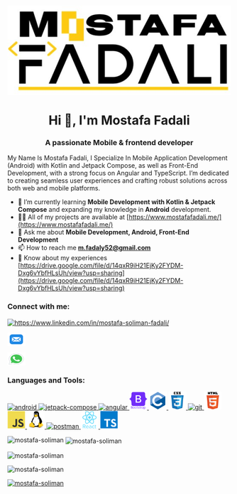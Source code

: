 <img 
 align="center"
 src="https://github.com/mostafa-soliman/mostafa-soliman/blob/main/logo.jpg?raw=true"
 alt="mostafa fadali"
 width="750"
/>

<h1 align="center">Hi 👋, I'm Mostafa Fadali</h1>
<h3 align="center">A passionate  Mobile & frontend developer</h3>
<p align="left">
    My Name Is Mostafa Fadali, I Specialize In Mobile Application Development (Android) with Kotlin and Jetpack Compose, as well as Front-End Development, with a strong focus on Angular and TypeScript. I’m dedicated to creating seamless user experiences and crafting robust solutions across both web and mobile platforms.
</p>

- 🌱 I’m currently learning **Mobile Development with Kotlin & Jetpack Compose** and expanding my knowledge in **Android** development.
- 👨‍💻 All of my projects are available at
  [https://www.mostafafadali.me/](https://www.mostafafadali.me/)
- 💬 Ask me about **Mobile Development, Android, Front-End Development**
- 📫 How to reach me **m.fadaly52@gmail.com**
- 📄 Know about my experiences
  [https://drive.google.com/file/d/14qxR9iH21EjKy2FYDM-Dxg6vYbfHLsUh/view?usp=sharing](https://drive.google.com/file/d/14qxR9iH21EjKy2FYDM-Dxg6vYbfHLsUh/view?usp=sharing)

<h3 align="left">Connect with me:</h3>
<p align="left">
  <a
    href="https://www.linkedin.com/in/mostafa-soliman-fadali/"
    target="_blank"
    ><img
      align="center"
      src="https://raw.githubusercontent.com/rahuldkjain/github-profile-readme-generator/master/src/images/icons/Social/linked-in-alt.svg"
      alt="https://www.linkedin.com/in/mostafa-soliman-fadali/"
      height="30"
      width="40"
  /></a>
</p>

<p align="left">
  <a
    href="mailto: m.fadaly52@gmail.com"
    target="_blank"
    ><img
      align="center"
      src="https://raw.githubusercontent.com/mostafa-soliman/mostafa-soliman/8c908c3198bec1a6df6d51386e1f90a795b66547/icons8-mail.svg"
      alt="https://www.linkedin.com/in/mostafa-soliman-fadali/"
      height="30"
      width="40"
  /></a>
</p>
<p align="left">
  <a
    href="https://wa.me/00201128356597"
    target="_blank"
    ><img
      align="center"
      src="https://raw.githubusercontent.com/mostafa-soliman/mostafa-soliman/8c908c3198bec1a6df6d51386e1f90a795b66547/icons8-whatsapp.svg"
      alt="https://www.linkedin.com/in/mostafa-soliman-fadali/"
      height="30"
      width="40"
  /></a>
</p>

<h3 align="left">Languages and Tools:</h3>
<p align="left">
  <!-- Mobile Development Tools -->
  <a href="https://developer.android.com/kotlin" target="_blank" rel="noreferrer">
    <img src="https://developer.android.com/images/logos/android.svg" alt="android" width="40" height="40"/>
  </a>
  <a href="https://developer.android.com/jetpack/compose" target="_blank" rel="noreferrer">
    <img src="https://tse3.mm.bing.net/th?id=OIP.hpVsZUIwyW8bDmjwKOGH7wHaHZ&pid=Api&P=0&h=220" alt="jetpack-compose" width="40" height="40"/>
  </a>
    <!-- Web Development Tools -->
  <a href="https://angular.io" target="_blank" rel="noreferrer">
    <img
      src="https://angular.io/assets/images/logos/angular/angular.svg"
      alt="angular"
      width="40"
      height="40"
    />
  </a>
  <a href="https://getbootstrap.com" target="_blank" rel="noreferrer">
    <img
      src="https://raw.githubusercontent.com/devicons/devicon/master/icons/bootstrap/bootstrap-plain-wordmark.svg"
      alt="bootstrap"
      width="40"
      height="40"
    />
  </a>
  <a href="https://www.cprogramming.com/" target="_blank" rel="noreferrer">
    <img
      src="https://raw.githubusercontent.com/devicons/devicon/master/icons/c/c-original.svg"
      alt="c"
      width="40"
      height="40"
    />
  </a>
  <a href="https://www.w3schools.com/css/" target="_blank" rel="noreferrer">
    <img
      src="https://raw.githubusercontent.com/devicons/devicon/master/icons/css3/css3-original-wordmark.svg"
      alt="css3"
      width="40"
      height="40"
    />
  </a>
  <a href="https://git-scm.com/" target="_blank" rel="noreferrer">
    <img
      src="https://www.vectorlogo.zone/logos/git-scm/git-scm-icon.svg"
      alt="git"
      width="40"
      height="40"
    />
  </a>
  <a href="https://www.w3.org/html/" target="_blank" rel="noreferrer">
    <img
      src="https://raw.githubusercontent.com/devicons/devicon/master/icons/html5/html5-original-wordmark.svg"
      alt="html5"
      width="40"
      height="40"
    />
  </a>
  <a
    href="https://developer.mozilla.org/en-US/docs/Web/JavaScript"
    target="_blank"
    rel="noreferrer"
  >
    <img
      src="https://raw.githubusercontent.com/devicons/devicon/master/icons/javascript/javascript-original.svg"
      alt="javascript"
      width="40"
      height="40"
    />
  </a>
  <a href="https://www.linux.org/" target="_blank" rel="noreferrer">
    <img
      src="https://raw.githubusercontent.com/devicons/devicon/master/icons/linux/linux-original.svg"
      alt="linux"
      width="40"
      height="40"
    />
  </a>
  <a href="https://postman.com" target="_blank" rel="noreferrer">
    <img
      src="https://www.vectorlogo.zone/logos/getpostman/getpostman-icon.svg"
      alt="postman"
      width="40"
      height="40"
    />
  </a>
  <a href="https://reactjs.org/" target="_blank" rel="noreferrer">
    <img
      src="https://raw.githubusercontent.com/devicons/devicon/master/icons/react/react-original-wordmark.svg"
      alt="react"
      width="40"
      height="40"
    />
  </a>
  <a href="https://www.typescriptlang.org/" target="_blank" rel="noreferrer">
    <img
      src="https://raw.githubusercontent.com/devicons/devicon/master/icons/typescript/typescript-original.svg"
      alt="typescript"
      width="40"
      height="40"
    />
  </a>
</p>

<p>
  <img
    align="left"
    src="https://github-readme-stats.vercel.app/api/top-langs?username=mostafa-soliman&show_icons=true&locale=en&layout=compact"
    alt="mostafa-soliman"
  />
</p>

<p>
  &nbsp;<img
    align="center"
    src="https://github-readme-stats.vercel.app/api?username=mostafa-soliman&show_icons=true&locale=en"
    alt="mostafa-soliman"
  />
</p>

<p>
  <img
    align="center"
    src="https://github-readme-streak-stats.herokuapp.com/?user=mostafa-soliman&"
    alt="mostafa-soliman"
  />
</p>
<p align="left">
  <img
    src="https://komarev.com/ghpvc/?username=mostafa-soliman&label=Profile%20views&color=0e75b6&style=flat"
    alt="mostafa-soliman"
  />
</p>

<p align="left">
  <a href="https://github.com/ryo-ma/github-profile-trophy"
    ><img
      src="https://github-profile-trophy.vercel.app/?username=mostafa-soliman"
      alt="mostafa-soliman"
  /></a>
</p>
